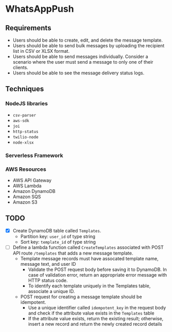 # WhatsAppPush

## Requirements

- Users should be able to create, edit, and delete the message template.
- Users should be able to send bulk messages by uploading the recipient list in CSV or XLSX format.
- Users should be able to send messages individually. Consider a scenario where the user must send a message to only one of their clients.
- Users should be able to see the message delivery status logs.

## Techniques

### NodeJS libraries

- `csv-parser`
- `aws-sdk`
- `joi`
- `http-status`
- `twilio-node`
- `node-xlsx`

### Serverless Framework

### AWS Resources

- AWS API Gateway
- AWS Lambda
- Amazon DynamoDB
- Amazon SQS
- Amazon S3

## TODO

- [x] Create DynamoDB table called `Templates`.
    - Partition key: `user_id` of type string
    - Sort key: `template_id` of type string
- [ ] Define a lambda function called `CreateTemplates` associated with POST API route `/templates` that adds a new message template.
    - Template message records must have assocated template name, message text, and user ID
        - Validate the POST request body before saving it to DynamoDB. In case of validation error, return an appropriate error message with HTTP status code.
        - To identify each template uniquely in the Templates table, associate a unique ID.
    - POST request for creating a message template should be idempotent.
        - Use a unique identifier called `idempotent_key` in the request body and check if the attribute value exists in the `Templates` table
        - If the attribute value exists, return the existing result; otherwise, insert a new record and return the newly created record details
